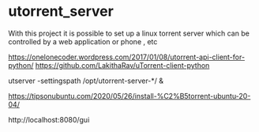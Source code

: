# utorrent_server
With this project it is possible to set up a linux torrent server which can be controlled by a web application or phone , etc

https://onelonecoder.wordpress.com/2017/01/08/utorrent-api-client-for-python/
https://github.com/LakithaRav/uTorrent-client-python


utserver -settingspath /opt/utorrent-server-*/ &

https://tipsonubuntu.com/2020/05/26/install-%C2%B5torrent-ubuntu-20-04/

http://localhost:8080/gui
